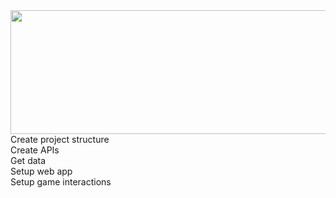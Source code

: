<img src="https://dsm01pap001files.storage.live.com/y4mMIcXEMcgt2Mk2LV2fWQtokARX5MClKYBi_9bAEo5TmddsrMmu0Ts3SDu_vPwtHz18h3U_ddKIp1q-vAXWLh-yAAQKV-DqsrVLAn-rkhMw8rwtdwbrpa3RI2FXRbOJNAz6ZvMnBjA3-OACaSYIhrc47aDdvn_My5PhrPc1RW3Jmoq8StJ9sjVpccJ-kE3yicE?width=602&height=198&cropmode=none" width="602" height="198" />


<br>
Create project structure <br>
Create APIs<br>
Get data <br>
Setup web app<br>
Setup game interactions <br>



